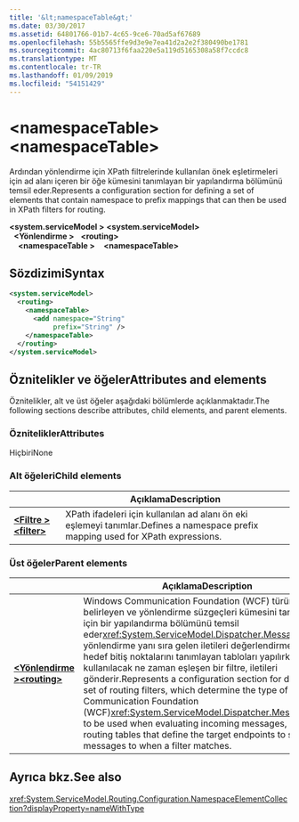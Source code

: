 ```yaml
---
title: '&lt;namespaceTable&gt;'
ms.date: 03/30/2017
ms.assetid: 64801766-01b7-4c65-9ce6-70ad5af67689
ms.openlocfilehash: 55b5565ffe9d3e9e7ea41d2a2e2f380490be1781
ms.sourcegitcommit: 4ac80713f6faa220e5a119d5165308a58f7ccdc8
ms.translationtype: MT
ms.contentlocale: tr-TR
ms.lasthandoff: 01/09/2019
ms.locfileid: "54151429"
---
```

# <a name="ltnamespacetablegt"></a><span data-ttu-id="0b9fe-102">&lt;namespaceTable&gt;</span><span class="sxs-lookup"><span data-stu-id="0b9fe-102">&lt;namespaceTable&gt;</span></span>

<span data-ttu-id="0b9fe-103">Ardından yönlendirme için XPath filtrelerinde kullanılan önek eşletirmeleri için ad alanı içeren bir öğe kümesini tanımlayan bir yapılandırma bölümünü temsil eder.</span><span class="sxs-lookup"><span data-stu-id="0b9fe-103">Represents a configuration section for defining a set of elements that contain namespace to prefix mappings that can then be used in XPath filters for routing.</span></span>

<span data-ttu-id="0b9fe-104">**\<system.serviceModel >** </span><span class="sxs-lookup"><span data-stu-id="0b9fe-104">**\<system.serviceModel>** </span></span>  
<span data-ttu-id="0b9fe-105">&nbsp;&nbsp;**\<Yönlendirme >** </span><span class="sxs-lookup"><span data-stu-id="0b9fe-105">&nbsp;&nbsp;**\<routing>** </span></span>  
<span data-ttu-id="0b9fe-106">&nbsp;&nbsp;&nbsp;&nbsp;**\<namespaceTable >**</span><span class="sxs-lookup"><span data-stu-id="0b9fe-106">&nbsp;&nbsp;&nbsp;&nbsp;**\<namespaceTable>**</span></span>
  
## <a name="syntax"></a><span data-ttu-id="0b9fe-107">Sözdizimi</span><span class="sxs-lookup"><span data-stu-id="0b9fe-107">Syntax</span></span>  
  
```xml  
<system.serviceModel>
  <routing>
    <namespaceTable>
      <add namespace="String"
           prefix="String" />
    </namespaceTable>
  </routing>
</system.serviceModel>
```  
  
## <a name="attributes-and-elements"></a><span data-ttu-id="0b9fe-108">Öznitelikler ve öğeler</span><span class="sxs-lookup"><span data-stu-id="0b9fe-108">Attributes and elements</span></span>

<span data-ttu-id="0b9fe-109">Öznitelikler, alt ve üst öğeler aşağıdaki bölümlerde açıklanmaktadır.</span><span class="sxs-lookup"><span data-stu-id="0b9fe-109">The following sections describe attributes, child elements, and parent elements.</span></span>

### <a name="attributes"></a><span data-ttu-id="0b9fe-110">Öznitelikler</span><span class="sxs-lookup"><span data-stu-id="0b9fe-110">Attributes</span></span>

<span data-ttu-id="0b9fe-111">Hiçbiri</span><span class="sxs-lookup"><span data-stu-id="0b9fe-111">None</span></span>

### <a name="child-elements"></a><span data-ttu-id="0b9fe-112">Alt öğeleri</span><span class="sxs-lookup"><span data-stu-id="0b9fe-112">Child elements</span></span>

|     | <span data-ttu-id="0b9fe-113">Açıklama</span><span class="sxs-lookup"><span data-stu-id="0b9fe-113">Description</span></span> |
| --- | ----------- |
| [<span data-ttu-id="0b9fe-114">**\<Filtre >**</span><span class="sxs-lookup"><span data-stu-id="0b9fe-114">**\<filter>**</span></span>](../../../../../docs/framework/configure-apps/file-schema/wcf/filter.md) | <span data-ttu-id="0b9fe-115">XPath ifadeleri için kullanılan ad alanı ön eki eşlemeyi tanımlar.</span><span class="sxs-lookup"><span data-stu-id="0b9fe-115">Defines a namespace prefix mapping used for XPath expressions.</span></span> |

### <a name="parent-elements"></a><span data-ttu-id="0b9fe-116">Üst öğeler</span><span class="sxs-lookup"><span data-stu-id="0b9fe-116">Parent elements</span></span>

|     | <span data-ttu-id="0b9fe-117">Açıklama</span><span class="sxs-lookup"><span data-stu-id="0b9fe-117">Description</span></span> |
| --- | ----------- |
| [<span data-ttu-id="0b9fe-118">**\<Yönlendirme >**</span><span class="sxs-lookup"><span data-stu-id="0b9fe-118">**\<routing>**</span></span>](../../../../../docs/framework/configure-apps/file-schema/wcf/routing.md) | <span data-ttu-id="0b9fe-119">Windows Communication Foundation (WCF) türünü belirleyen ve yönlendirme süzgeçleri kümesini tanımlamak için bir yapılandırma bölümünü temsil eder<xref:System.ServiceModel.Dispatcher.MessageFilter> yönlendirme yanı sıra gelen iletileri değerlendirmek için hedef bitiş noktalarını tanımlayan tabloları yapılırken kullanılacak ne zaman eşleşen bir filtre, iletileri gönderir.</span><span class="sxs-lookup"><span data-stu-id="0b9fe-119">Represents a configuration section for defining a set of routing filters, which determine the type of Windows Communication Foundation (WCF)<xref:System.ServiceModel.Dispatcher.MessageFilter> to be used when evaluating incoming messages, as well as routing tables that define the target endpoints to send messages to when a filter matches.</span></span> |

## <a name="see-also"></a><span data-ttu-id="0b9fe-120">Ayrıca bkz.</span><span class="sxs-lookup"><span data-stu-id="0b9fe-120">See also</span></span>

<xref:System.ServiceModel.Routing.Configuration.NamespaceElementCollection?displayProperty=nameWithType>
